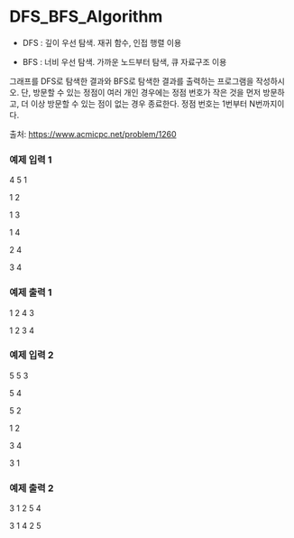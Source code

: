 # DFS_BFS_Algorithm

- DFS : 깊이 우선 탐색. 재귀 함수, 인접 행렬 이용 

- BFS : 너비 우선 탐색. 가까운 노드부터 탐색, 큐 자료구조 이용 

그래프를 DFS로 탐색한 결과와 BFS로 탐색한 결과를 출력하는 프로그램을 작성하시오. 단, 방문할 수 있는 정점이 여러 개인 경우에는 정점 번호가 작은 것을 먼저 방문하고, 더 이상 방문할 수 있는 점이 없는 경우 종료한다. 정점 번호는 1번부터 N번까지이다.

출처: https://www.acmicpc.net/problem/1260
 
### 예제 입력 1

4 5 1

1 2

1 3

1 4

2 4

3 4

### 예제 출력 1

1 2 4 3

1 2 3 4



### 예제 입력 2

5 5 3

5 4

5 2

1 2

3 4

3 1

### 예제 출력 2

3 1 2 5 4

3 1 4 2 5
